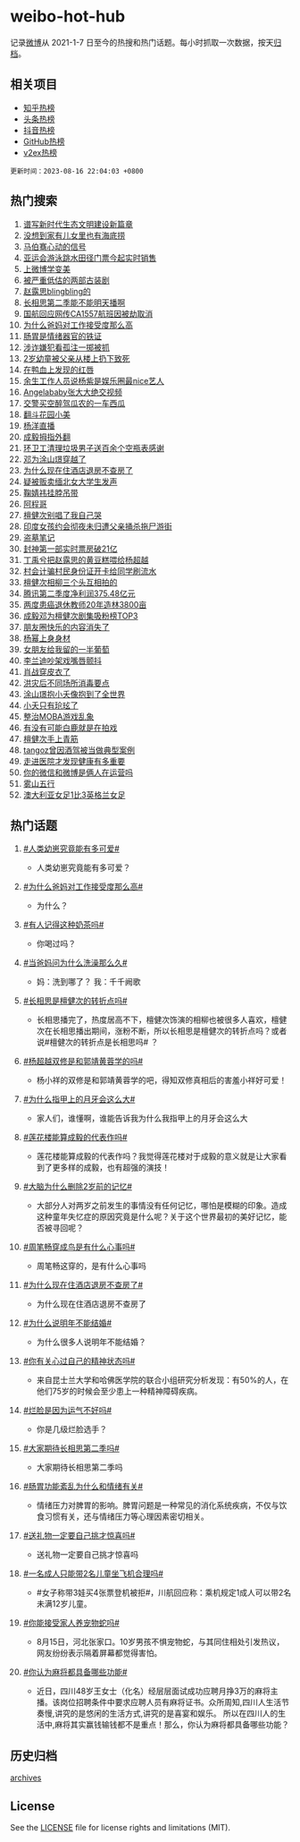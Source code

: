 # weibo-hot-hub

记录[微博](https://www.weibo.com)从 2021-1-7 日至今的热搜和热门话题。每小时抓取一次数据，按天[归档](archives)。

## 相关项目

- [知乎热榜](https://github.com/lonnyzhang423/zhihu-hot-hub)
- [头条热榜](https://github.com/lonnyzhang423/toutiao-hot-hub)
- [抖音热榜](https://github.com/lonnyzhang423/douyin-hot-hub)
- [GitHub热榜](https://github.com/lonnyzhang423/github-hot-hub)
- [v2ex热榜](https://github.com/lonnyzhang423/v2ex-hot-hub)


`更新时间：2023-08-16 22:04:03 +0800`

## 热门搜索

1. [谱写新时代生态文明建设新篇章](https://m.weibo.cn/search?containerid=100103type%3D1%26t%3D10%26q%3D%23%E8%B0%B1%E5%86%99%E6%96%B0%E6%97%B6%E4%BB%A3%E7%94%9F%E6%80%81%E6%96%87%E6%98%8E%E5%BB%BA%E8%AE%BE%E6%96%B0%E7%AF%87%E7%AB%A0%23&stream_entry_id=51&isnewpage=1&extparam=seat%3D1%26cate%3D10103%26dgr%3D0%26filter_type%3Drealtimehot%26pos%3D0%26c_type%3D51%26stream_entry_id%3D51%26display_time%3D1692194641%26pre_seqid%3D169219464161302737688&luicode=10000011&lfid=106003type%253D25%2526t%253D3%2526disable_hot%253D1%2526filter_type%253Drealtimehot)
1. [没想到家有儿女里也有海底捞](https://m.weibo.cn/search?containerid=100103type%3D1%26t%3D10%26q%3D%23%E6%B2%A1%E6%83%B3%E5%88%B0%E5%AE%B6%E6%9C%89%E5%84%BF%E5%A5%B3%E9%87%8C%E4%B9%9F%E6%9C%89%E6%B5%B7%E5%BA%95%E6%8D%9E%23&stream_entry_id=31&isnewpage=1&extparam=seat%3D1%26band_rank%3D1%26flag%3D1%26realpos%3D1%26stream_entry_id%3D31%26filter_type%3Drealtimehot%26lcate%3D5001%26q%3D%2523%25E6%25B2%25A1%25E6%2583%25B3%25E5%2588%25B0%25E5%25AE%25B6%25E6%259C%2589%25E5%2584%25BF%25E5%25A5%25B3%25E9%2587%258C%25E4%25B9%259F%25E6%259C%2589%25E6%25B5%25B7%25E5%25BA%2595%25E6%258D%259E%2523%26dgr%3D0%26pos%3D0%26c_type%3D31%26cate%3D5001%26display_time%3D1692194641%26pre_seqid%3D169219464161302737688&luicode=10000011&lfid=106003type%253D25%2526t%253D3%2526disable_hot%253D1%2526filter_type%253Drealtimehot)
1. [马伯骞心动的信号](https://m.weibo.cn/search?containerid=100103type%3D1%26t%3D10%26q%3D%E9%A9%AC%E4%BC%AF%E9%AA%9E%E5%BF%83%E5%8A%A8%E7%9A%84%E4%BF%A1%E5%8F%B7&stream_entry_id=31&isnewpage=1&extparam=seat%3D1%26band_rank%3D2%26flag%3D1%26realpos%3D2%26stream_entry_id%3D31%26filter_type%3Drealtimehot%26lcate%3D5001%26q%3D%25E9%25A9%25AC%25E4%25BC%25AF%25E9%25AA%259E%25E5%25BF%2583%25E5%258A%25A8%25E7%259A%2584%25E4%25BF%25A1%25E5%258F%25B7%26dgr%3D0%26pos%3D1%26c_type%3D31%26cate%3D5001%26display_time%3D1692194641%26pre_seqid%3D169219464161302737688&luicode=10000011&lfid=106003type%253D25%2526t%253D3%2526disable_hot%253D1%2526filter_type%253Drealtimehot)
1. [亚运会游泳跳水田径门票今起实时销售](https://m.weibo.cn/search?containerid=100103type%3D1%26t%3D10%26q%3D%23%E4%BA%9A%E8%BF%90%E4%BC%9A%E6%B8%B8%E6%B3%B3%E8%B7%B3%E6%B0%B4%E7%94%B0%E5%BE%84%E9%97%A8%E7%A5%A8%E4%BB%8A%E8%B5%B7%E5%AE%9E%E6%97%B6%E9%94%80%E5%94%AE%23&stream_entry_id=31&isnewpage=1&extparam=seat%3D1%26band_rank%3D3%26flag%3D0%26realpos%3D3%26stream_entry_id%3D31%26filter_type%3Drealtimehot%26lcate%3D5001%26q%3D%2523%25E4%25BA%259A%25E8%25BF%2590%25E4%25BC%259A%25E6%25B8%25B8%25E6%25B3%25B3%25E8%25B7%25B3%25E6%25B0%25B4%25E7%2594%25B0%25E5%25BE%2584%25E9%2597%25A8%25E7%25A5%25A8%25E4%25BB%258A%25E8%25B5%25B7%25E5%25AE%259E%25E6%2597%25B6%25E9%2594%2580%25E5%2594%25AE%2523%26dgr%3D0%26pos%3D2%26c_type%3D31%26cate%3D5001%26display_time%3D1692194641%26pre_seqid%3D169219464161302737688&luicode=10000011&lfid=106003type%253D25%2526t%253D3%2526disable_hot%253D1%2526filter_type%253Drealtimehot)
1. [上微博学变美](https://m.weibo.cn/search?containerid=100103type%3D1%26t%3D10%26q%3D%23%E4%B8%8A%E5%BE%AE%E5%8D%9A%E5%AD%A6%E5%8F%98%E7%BE%8E%23&stream_entry_id=31&isnewpage=1&extparam=seat%3D1%26band_rank%3D4%26stream_entry_id%3D31%26is_ad_pos%3D1%26filter_type%3Drealtimehot%26lcate%3D5001%26q%3D%2523%25E4%25B8%258A%25E5%25BE%25AE%25E5%258D%259A%25E5%25AD%25A6%25E5%258F%2598%25E7%25BE%258E%2523%26dgr%3D0%26adid%3D199495%26pos%3D3%26c_type%3D31%26cate%3D5001%26display_time%3D1692194641%26pre_seqid%3D169219464161302737688&luicode=10000011&lfid=106003type%253D25%2526t%253D3%2526disable_hot%253D1%2526filter_type%253Drealtimehot)
1. [被严重低估的两部古装剧](https://m.weibo.cn/search?containerid=100103type%3D1%26t%3D10%26q%3D%23%E8%A2%AB%E4%B8%A5%E9%87%8D%E4%BD%8E%E4%BC%B0%E7%9A%84%E4%B8%A4%E9%83%A8%E5%8F%A4%E8%A3%85%E5%89%A7%23&stream_entry_id=31&isnewpage=1&extparam=seat%3D1%26band_rank%3D4%26flag%3D0%26realpos%3D4%26stream_entry_id%3D31%26filter_type%3Drealtimehot%26lcate%3D5001%26q%3D%2523%25E8%25A2%25AB%25E4%25B8%25A5%25E9%2587%258D%25E4%25BD%258E%25E4%25BC%25B0%25E7%259A%2584%25E4%25B8%25A4%25E9%2583%25A8%25E5%258F%25A4%25E8%25A3%2585%25E5%2589%25A7%2523%26dgr%3D0%26pos%3D4%26c_type%3D31%26cate%3D5001%26display_time%3D1692194641%26pre_seqid%3D169219464161302737688&luicode=10000011&lfid=106003type%253D25%2526t%253D3%2526disable_hot%253D1%2526filter_type%253Drealtimehot)
1. [赵露思blingbling的](https://m.weibo.cn/search?containerid=100103type%3D1%26t%3D10%26q%3D%23%E8%B5%B5%E9%9C%B2%E6%80%9Dblingbling%E7%9A%84%23&stream_entry_id=31&isnewpage=1&extparam=seat%3D1%26band_rank%3D5%26flag%3D1%26realpos%3D5%26stream_entry_id%3D31%26filter_type%3Drealtimehot%26lcate%3D5001%26q%3D%2523%25E8%25B5%25B5%25E9%259C%25B2%25E6%2580%259Dblingbling%25E7%259A%2584%2523%26dgr%3D0%26pos%3D5%26c_type%3D31%26cate%3D5001%26display_time%3D1692194641%26pre_seqid%3D169219464161302737688&luicode=10000011&lfid=106003type%253D25%2526t%253D3%2526disable_hot%253D1%2526filter_type%253Drealtimehot)
1. [长相思第二季能不能明天播啊](https://m.weibo.cn/search?containerid=100103type%3D1%26t%3D10%26q%3D%23%E9%95%BF%E7%9B%B8%E6%80%9D%E7%AC%AC%E4%BA%8C%E5%AD%A3%E8%83%BD%E4%B8%8D%E8%83%BD%E6%98%8E%E5%A4%A9%E6%92%AD%E5%95%8A%23&stream_entry_id=31&isnewpage=1&extparam=seat%3D1%26band_rank%3D6%26flag%3D0%26realpos%3D6%26stream_entry_id%3D31%26filter_type%3Drealtimehot%26lcate%3D5001%26q%3D%2523%25E9%2595%25BF%25E7%259B%25B8%25E6%2580%259D%25E7%25AC%25AC%25E4%25BA%258C%25E5%25AD%25A3%25E8%2583%25BD%25E4%25B8%258D%25E8%2583%25BD%25E6%2598%258E%25E5%25A4%25A9%25E6%2592%25AD%25E5%2595%258A%2523%26dgr%3D0%26pos%3D6%26c_type%3D31%26cate%3D5001%26display_time%3D1692194641%26pre_seqid%3D169219464161302737688&luicode=10000011&lfid=106003type%253D25%2526t%253D3%2526disable_hot%253D1%2526filter_type%253Drealtimehot)
1. [国航回应网传CA1557航班因被劫取消](https://m.weibo.cn/search?containerid=100103type%3D1%26t%3D10%26q%3D%23%E5%9B%BD%E8%88%AA%E5%9B%9E%E5%BA%94%E7%BD%91%E4%BC%A0CA1557%E8%88%AA%E7%8F%AD%E5%9B%A0%E8%A2%AB%E5%8A%AB%E5%8F%96%E6%B6%88%23&stream_entry_id=31&isnewpage=1&extparam=seat%3D1%26band_rank%3D7%26flag%3D1%26realpos%3D7%26stream_entry_id%3D31%26filter_type%3Drealtimehot%26lcate%3D5001%26q%3D%2523%25E5%259B%25BD%25E8%2588%25AA%25E5%259B%259E%25E5%25BA%2594%25E7%25BD%2591%25E4%25BC%25A0CA1557%25E8%2588%25AA%25E7%258F%25AD%25E5%259B%25A0%25E8%25A2%25AB%25E5%258A%25AB%25E5%258F%2596%25E6%25B6%2588%2523%26dgr%3D0%26pos%3D7%26c_type%3D31%26cate%3D5001%26display_time%3D1692194641%26pre_seqid%3D169219464161302737688&luicode=10000011&lfid=106003type%253D25%2526t%253D3%2526disable_hot%253D1%2526filter_type%253Drealtimehot)
1. [为什么爸妈对工作接受度那么高](https://m.weibo.cn/search?containerid=100103type%3D1%26t%3D10%26q%3D%23%E4%B8%BA%E4%BB%80%E4%B9%88%E7%88%B8%E5%A6%88%E5%AF%B9%E5%B7%A5%E4%BD%9C%E6%8E%A5%E5%8F%97%E5%BA%A6%E9%82%A3%E4%B9%88%E9%AB%98%23&stream_entry_id=31&isnewpage=1&extparam=seat%3D1%26band_rank%3D8%26flag%3D0%26realpos%3D8%26stream_entry_id%3D31%26filter_type%3Drealtimehot%26lcate%3D5001%26q%3D%2523%25E4%25B8%25BA%25E4%25BB%2580%25E4%25B9%2588%25E7%2588%25B8%25E5%25A6%2588%25E5%25AF%25B9%25E5%25B7%25A5%25E4%25BD%259C%25E6%258E%25A5%25E5%258F%2597%25E5%25BA%25A6%25E9%2582%25A3%25E4%25B9%2588%25E9%25AB%2598%2523%26dgr%3D0%26pos%3D8%26c_type%3D31%26cate%3D5001%26display_time%3D1692194641%26pre_seqid%3D169219464161302737688&luicode=10000011&lfid=106003type%253D25%2526t%253D3%2526disable_hot%253D1%2526filter_type%253Drealtimehot)
1. [肠胃是情绪器官的铁证](https://m.weibo.cn/search?containerid=100103type%3D1%26t%3D10%26q%3D%23%E8%82%A0%E8%83%83%E6%98%AF%E6%83%85%E7%BB%AA%E5%99%A8%E5%AE%98%E7%9A%84%E9%93%81%E8%AF%81%23&stream_entry_id=31&isnewpage=1&extparam=seat%3D1%26band_rank%3D9%26flag%3D0%26realpos%3D9%26stream_entry_id%3D31%26filter_type%3Drealtimehot%26lcate%3D5001%26q%3D%2523%25E8%2582%25A0%25E8%2583%2583%25E6%2598%25AF%25E6%2583%2585%25E7%25BB%25AA%25E5%2599%25A8%25E5%25AE%2598%25E7%259A%2584%25E9%2593%2581%25E8%25AF%2581%2523%26dgr%3D0%26pos%3D9%26c_type%3D31%26cate%3D5001%26display_time%3D1692194641%26pre_seqid%3D169219464161302737688&luicode=10000011&lfid=106003type%253D25%2526t%253D3%2526disable_hot%253D1%2526filter_type%253Drealtimehot)
1. [涉诈嫌犯看孤注一掷被抓](https://m.weibo.cn/search?containerid=100103type%3D1%26t%3D10%26q%3D%23%E6%B6%89%E8%AF%88%E5%AB%8C%E7%8A%AF%E7%9C%8B%E5%AD%A4%E6%B3%A8%E4%B8%80%E6%8E%B7%E8%A2%AB%E6%8A%93%23&stream_entry_id=31&isnewpage=1&extparam=seat%3D1%26band_rank%3D10%26flag%3D0%26realpos%3D10%26stream_entry_id%3D31%26filter_type%3Drealtimehot%26lcate%3D5001%26q%3D%2523%25E6%25B6%2589%25E8%25AF%2588%25E5%25AB%258C%25E7%258A%25AF%25E7%259C%258B%25E5%25AD%25A4%25E6%25B3%25A8%25E4%25B8%2580%25E6%258E%25B7%25E8%25A2%25AB%25E6%258A%2593%2523%26dgr%3D0%26pos%3D10%26c_type%3D31%26cate%3D5001%26display_time%3D1692194641%26pre_seqid%3D169219464161302737688&luicode=10000011&lfid=106003type%253D25%2526t%253D3%2526disable_hot%253D1%2526filter_type%253Drealtimehot)
1. [2岁幼童被父亲从楼上扔下致死](https://m.weibo.cn/search?containerid=100103type%3D1%26t%3D10%26q%3D%232%E5%B2%81%E5%B9%BC%E7%AB%A5%E8%A2%AB%E7%88%B6%E4%BA%B2%E4%BB%8E%E6%A5%BC%E4%B8%8A%E6%89%94%E4%B8%8B%E8%87%B4%E6%AD%BB%23&stream_entry_id=31&isnewpage=1&extparam=seat%3D1%26band_rank%3D11%26flag%3D1%26realpos%3D11%26stream_entry_id%3D31%26filter_type%3Drealtimehot%26lcate%3D5001%26q%3D%25232%25E5%25B2%2581%25E5%25B9%25BC%25E7%25AB%25A5%25E8%25A2%25AB%25E7%2588%25B6%25E4%25BA%25B2%25E4%25BB%258E%25E6%25A5%25BC%25E4%25B8%258A%25E6%2589%2594%25E4%25B8%258B%25E8%2587%25B4%25E6%25AD%25BB%2523%26dgr%3D0%26pos%3D11%26c_type%3D31%26cate%3D5001%26display_time%3D1692194641%26pre_seqid%3D169219464161302737688&luicode=10000011&lfid=106003type%253D25%2526t%253D3%2526disable_hot%253D1%2526filter_type%253Drealtimehot)
1. [在鸭血上发现的红唇](https://m.weibo.cn/search?containerid=100103type%3D1%26t%3D10%26q%3D%23%E5%9C%A8%E9%B8%AD%E8%A1%80%E4%B8%8A%E5%8F%91%E7%8E%B0%E7%9A%84%E7%BA%A2%E5%94%87%23&stream_entry_id=31&isnewpage=1&extparam=seat%3D1%26band_rank%3D12%26flag%3D1%26realpos%3D12%26stream_entry_id%3D31%26filter_type%3Drealtimehot%26lcate%3D5001%26q%3D%2523%25E5%259C%25A8%25E9%25B8%25AD%25E8%25A1%2580%25E4%25B8%258A%25E5%258F%2591%25E7%258E%25B0%25E7%259A%2584%25E7%25BA%25A2%25E5%2594%2587%2523%26dgr%3D0%26pos%3D12%26c_type%3D31%26cate%3D5001%26display_time%3D1692194641%26pre_seqid%3D169219464161302737688&luicode=10000011&lfid=106003type%253D25%2526t%253D3%2526disable_hot%253D1%2526filter_type%253Drealtimehot)
1. [余生工作人员说杨紫是娱乐圈最nice艺人](https://m.weibo.cn/search?containerid=100103type%3D1%26t%3D10%26q%3D%23%E4%BD%99%E7%94%9F%E5%B7%A5%E4%BD%9C%E4%BA%BA%E5%91%98%E8%AF%B4%E6%9D%A8%E7%B4%AB%E6%98%AF%E5%A8%B1%E4%B9%90%E5%9C%88%E6%9C%80nice%E8%89%BA%E4%BA%BA%23&stream_entry_id=31&isnewpage=1&extparam=seat%3D1%26band_rank%3D13%26flag%3D2%26realpos%3D13%26stream_entry_id%3D31%26filter_type%3Drealtimehot%26lcate%3D5001%26q%3D%2523%25E4%25BD%2599%25E7%2594%259F%25E5%25B7%25A5%25E4%25BD%259C%25E4%25BA%25BA%25E5%2591%2598%25E8%25AF%25B4%25E6%259D%25A8%25E7%25B4%25AB%25E6%2598%25AF%25E5%25A8%25B1%25E4%25B9%2590%25E5%259C%2588%25E6%259C%2580nice%25E8%2589%25BA%25E4%25BA%25BA%2523%26dgr%3D0%26pos%3D13%26c_type%3D31%26cate%3D5001%26display_time%3D1692194641%26pre_seqid%3D169219464161302737688&luicode=10000011&lfid=106003type%253D25%2526t%253D3%2526disable_hot%253D1%2526filter_type%253Drealtimehot)
1. [Angelababy张大大绝交视频](https://m.weibo.cn/search?containerid=100103type%3D1%26t%3D10%26q%3D%23Angelababy%E5%BC%A0%E5%A4%A7%E5%A4%A7%E7%BB%9D%E4%BA%A4%E8%A7%86%E9%A2%91%23&stream_entry_id=31&isnewpage=1&extparam=seat%3D1%26band_rank%3D14%26flag%3D2%26realpos%3D14%26stream_entry_id%3D31%26filter_type%3Drealtimehot%26lcate%3D5001%26q%3D%2523Angelababy%25E5%25BC%25A0%25E5%25A4%25A7%25E5%25A4%25A7%25E7%25BB%259D%25E4%25BA%25A4%25E8%25A7%2586%25E9%25A2%2591%2523%26dgr%3D0%26pos%3D14%26c_type%3D31%26cate%3D5001%26display_time%3D1692194641%26pre_seqid%3D169219464161302737688&luicode=10000011&lfid=106003type%253D25%2526t%253D3%2526disable_hot%253D1%2526filter_type%253Drealtimehot)
1. [交警买空醉驾瓜农的一车西瓜](https://m.weibo.cn/search?containerid=100103type%3D1%26t%3D10%26q%3D%23%E4%BA%A4%E8%AD%A6%E4%B9%B0%E7%A9%BA%E9%86%89%E9%A9%BE%E7%93%9C%E5%86%9C%E7%9A%84%E4%B8%80%E8%BD%A6%E8%A5%BF%E7%93%9C%23&stream_entry_id=31&isnewpage=1&extparam=seat%3D1%26band_rank%3D15%26flag%3D0%26realpos%3D15%26stream_entry_id%3D31%26filter_type%3Drealtimehot%26lcate%3D5001%26q%3D%2523%25E4%25BA%25A4%25E8%25AD%25A6%25E4%25B9%25B0%25E7%25A9%25BA%25E9%2586%2589%25E9%25A9%25BE%25E7%2593%259C%25E5%2586%259C%25E7%259A%2584%25E4%25B8%2580%25E8%25BD%25A6%25E8%25A5%25BF%25E7%2593%259C%2523%26dgr%3D0%26adid%3D199711%26pos%3D15%26c_type%3D31%26cate%3D5001%26display_time%3D1692194641%26pre_seqid%3D169219464161302737688&luicode=10000011&lfid=106003type%253D25%2526t%253D3%2526disable_hot%253D1%2526filter_type%253Drealtimehot)
1. [翻斗花园小美](https://m.weibo.cn/search?containerid=100103type%3D1%26t%3D10%26q%3D%E7%BF%BB%E6%96%97%E8%8A%B1%E5%9B%AD%E5%B0%8F%E7%BE%8E&stream_entry_id=31&isnewpage=1&extparam=seat%3D1%26band_rank%3D16%26flag%3D1%26realpos%3D16%26stream_entry_id%3D31%26filter_type%3Drealtimehot%26lcate%3D5001%26q%3D%25E7%25BF%25BB%25E6%2596%2597%25E8%258A%25B1%25E5%259B%25AD%25E5%25B0%258F%25E7%25BE%258E%26dgr%3D0%26pos%3D16%26c_type%3D31%26cate%3D5001%26display_time%3D1692194641%26pre_seqid%3D169219464161302737688&luicode=10000011&lfid=106003type%253D25%2526t%253D3%2526disable_hot%253D1%2526filter_type%253Drealtimehot)
1. [杨洋直播](https://m.weibo.cn/search?containerid=100103type%3D1%26t%3D10%26q%3D%E6%9D%A8%E6%B4%8B%E7%9B%B4%E6%92%AD&stream_entry_id=31&isnewpage=1&extparam=seat%3D1%26band_rank%3D17%26flag%3D1%26realpos%3D17%26stream_entry_id%3D31%26filter_type%3Drealtimehot%26lcate%3D5001%26q%3D%25E6%259D%25A8%25E6%25B4%258B%25E7%259B%25B4%25E6%2592%25AD%26dgr%3D0%26pos%3D17%26c_type%3D31%26cate%3D5001%26display_time%3D1692194641%26pre_seqid%3D169219464161302737688&luicode=10000011&lfid=106003type%253D25%2526t%253D3%2526disable_hot%253D1%2526filter_type%253Drealtimehot)
1. [成毅拇指外翻](https://m.weibo.cn/search?containerid=100103type%3D1%26t%3D10%26q%3D%23%E6%88%90%E6%AF%85%E6%8B%87%E6%8C%87%E5%A4%96%E7%BF%BB%23&stream_entry_id=31&isnewpage=1&extparam=seat%3D1%26band_rank%3D18%26flag%3D0%26realpos%3D18%26stream_entry_id%3D31%26filter_type%3Drealtimehot%26lcate%3D5001%26q%3D%2523%25E6%2588%2590%25E6%25AF%2585%25E6%258B%2587%25E6%258C%2587%25E5%25A4%2596%25E7%25BF%25BB%2523%26dgr%3D0%26pos%3D18%26c_type%3D31%26cate%3D5001%26display_time%3D1692194641%26pre_seqid%3D169219464161302737688&luicode=10000011&lfid=106003type%253D25%2526t%253D3%2526disable_hot%253D1%2526filter_type%253Drealtimehot)
1. [环卫工清理垃圾男子送百余个空瓶表感谢](https://m.weibo.cn/search?containerid=100103type%3D1%26t%3D10%26q%3D%23%E7%8E%AF%E5%8D%AB%E5%B7%A5%E6%B8%85%E7%90%86%E5%9E%83%E5%9C%BE%E7%94%B7%E5%AD%90%E9%80%81%E7%99%BE%E4%BD%99%E4%B8%AA%E7%A9%BA%E7%93%B6%E8%A1%A8%E6%84%9F%E8%B0%A2%23&stream_entry_id=31&isnewpage=1&extparam=seat%3D1%26band_rank%3D19%26flag%3D32768%26realpos%3D19%26stream_entry_id%3D31%26filter_type%3Drealtimehot%26lcate%3D5001%26q%3D%2523%25E7%258E%25AF%25E5%258D%25AB%25E5%25B7%25A5%25E6%25B8%2585%25E7%2590%2586%25E5%259E%2583%25E5%259C%25BE%25E7%2594%25B7%25E5%25AD%2590%25E9%2580%2581%25E7%2599%25BE%25E4%25BD%2599%25E4%25B8%25AA%25E7%25A9%25BA%25E7%2593%25B6%25E8%25A1%25A8%25E6%2584%259F%25E8%25B0%25A2%2523%26dgr%3D0%26pos%3D19%26c_type%3D31%26cate%3D5001%26display_time%3D1692194641%26pre_seqid%3D169219464161302737688&luicode=10000011&lfid=106003type%253D25%2526t%253D3%2526disable_hot%253D1%2526filter_type%253Drealtimehot)
1. [邓为涂山璟穿越了](https://m.weibo.cn/search?containerid=100103type%3D1%26t%3D10%26q%3D%23%E9%82%93%E4%B8%BA%E6%B6%82%E5%B1%B1%E7%92%9F%E7%A9%BF%E8%B6%8A%E4%BA%86%23&stream_entry_id=31&isnewpage=1&extparam=seat%3D1%26band_rank%3D20%26flag%3D1%26realpos%3D20%26stream_entry_id%3D31%26filter_type%3Drealtimehot%26lcate%3D5001%26q%3D%2523%25E9%2582%2593%25E4%25B8%25BA%25E6%25B6%2582%25E5%25B1%25B1%25E7%2592%259F%25E7%25A9%25BF%25E8%25B6%258A%25E4%25BA%2586%2523%26dgr%3D0%26pos%3D20%26c_type%3D31%26cate%3D5001%26display_time%3D1692194641%26pre_seqid%3D169219464161302737688&luicode=10000011&lfid=106003type%253D25%2526t%253D3%2526disable_hot%253D1%2526filter_type%253Drealtimehot)
1. [为什么现在住酒店退房不查房了](https://m.weibo.cn/search?containerid=100103type%3D1%26t%3D10%26q%3D%23%E4%B8%BA%E4%BB%80%E4%B9%88%E7%8E%B0%E5%9C%A8%E4%BD%8F%E9%85%92%E5%BA%97%E9%80%80%E6%88%BF%E4%B8%8D%E6%9F%A5%E6%88%BF%E4%BA%86%23&stream_entry_id=31&isnewpage=1&extparam=seat%3D1%26band_rank%3D21%26flag%3D1%26realpos%3D21%26stream_entry_id%3D31%26filter_type%3Drealtimehot%26lcate%3D5001%26q%3D%2523%25E4%25B8%25BA%25E4%25BB%2580%25E4%25B9%2588%25E7%258E%25B0%25E5%259C%25A8%25E4%25BD%258F%25E9%2585%2592%25E5%25BA%2597%25E9%2580%2580%25E6%2588%25BF%25E4%25B8%258D%25E6%259F%25A5%25E6%2588%25BF%25E4%25BA%2586%2523%26dgr%3D0%26pos%3D21%26c_type%3D31%26cate%3D5001%26display_time%3D1692194641%26pre_seqid%3D169219464161302737688&luicode=10000011&lfid=106003type%253D25%2526t%253D3%2526disable_hot%253D1%2526filter_type%253Drealtimehot)
1. [疑被贩卖缅北女大学生发声](https://m.weibo.cn/search?containerid=100103type%3D1%26t%3D10%26q%3D%23%E7%96%91%E8%A2%AB%E8%B4%A9%E5%8D%96%E7%BC%85%E5%8C%97%E5%A5%B3%E5%A4%A7%E5%AD%A6%E7%94%9F%E5%8F%91%E5%A3%B0%23&stream_entry_id=31&isnewpage=1&extparam=seat%3D1%26band_rank%3D22%26flag%3D0%26realpos%3D22%26stream_entry_id%3D31%26filter_type%3Drealtimehot%26lcate%3D5001%26q%3D%2523%25E7%2596%2591%25E8%25A2%25AB%25E8%25B4%25A9%25E5%258D%2596%25E7%25BC%2585%25E5%258C%2597%25E5%25A5%25B3%25E5%25A4%25A7%25E5%25AD%25A6%25E7%2594%259F%25E5%258F%2591%25E5%25A3%25B0%2523%26dgr%3D0%26pos%3D22%26c_type%3D31%26cate%3D5001%26display_time%3D1692194641%26pre_seqid%3D169219464161302737688&luicode=10000011&lfid=106003type%253D25%2526t%253D3%2526disable_hot%253D1%2526filter_type%253Drealtimehot)
1. [鞠婧祎挂脖吊带](https://m.weibo.cn/search?containerid=100103type%3D1%26t%3D10%26q%3D%23%E9%9E%A0%E5%A9%A7%E7%A5%8E%E6%8C%82%E8%84%96%E5%90%8A%E5%B8%A6%23&stream_entry_id=31&isnewpage=1&extparam=seat%3D1%26band_rank%3D23%26flag%3D1%26realpos%3D23%26stream_entry_id%3D31%26filter_type%3Drealtimehot%26lcate%3D5001%26q%3D%2523%25E9%259E%25A0%25E5%25A9%25A7%25E7%25A5%258E%25E6%258C%2582%25E8%2584%2596%25E5%2590%258A%25E5%25B8%25A6%2523%26dgr%3D0%26pos%3D23%26c_type%3D31%26cate%3D5001%26display_time%3D1692194641%26pre_seqid%3D169219464161302737688&luicode=10000011&lfid=106003type%253D25%2526t%253D3%2526disable_hot%253D1%2526filter_type%253Drealtimehot)
1. [阿程哥](https://m.weibo.cn/search?containerid=100103type%3D1%26t%3D10%26q%3D%E9%98%BF%E7%A8%8B%E5%93%A5&stream_entry_id=31&isnewpage=1&extparam=seat%3D1%26band_rank%3D24%26flag%3D1%26realpos%3D24%26stream_entry_id%3D31%26filter_type%3Drealtimehot%26lcate%3D5001%26q%3D%25E9%2598%25BF%25E7%25A8%258B%25E5%2593%25A5%26dgr%3D0%26pos%3D24%26c_type%3D31%26cate%3D5001%26display_time%3D1692194641%26pre_seqid%3D169219464161302737688&luicode=10000011&lfid=106003type%253D25%2526t%253D3%2526disable_hot%253D1%2526filter_type%253Drealtimehot)
1. [檀健次别唱了我自己哭](https://m.weibo.cn/search?containerid=100103type%3D1%26t%3D10%26q%3D%23%E6%AA%80%E5%81%A5%E6%AC%A1%E5%88%AB%E5%94%B1%E4%BA%86%E6%88%91%E8%87%AA%E5%B7%B1%E5%93%AD%23&stream_entry_id=31&isnewpage=1&extparam=seat%3D1%26band_rank%3D25%26flag%3D1%26realpos%3D25%26stream_entry_id%3D31%26filter_type%3Drealtimehot%26lcate%3D5001%26q%3D%2523%25E6%25AA%2580%25E5%2581%25A5%25E6%25AC%25A1%25E5%2588%25AB%25E5%2594%25B1%25E4%25BA%2586%25E6%2588%2591%25E8%2587%25AA%25E5%25B7%25B1%25E5%2593%25AD%2523%26dgr%3D0%26pos%3D25%26c_type%3D31%26cate%3D5001%26display_time%3D1692194641%26pre_seqid%3D169219464161302737688&luicode=10000011&lfid=106003type%253D25%2526t%253D3%2526disable_hot%253D1%2526filter_type%253Drealtimehot)
1. [印度女孩约会彻夜未归遭父亲捅杀拖尸游街](https://m.weibo.cn/search?containerid=100103type%3D1%26t%3D10%26q%3D%23%E5%8D%B0%E5%BA%A6%E5%A5%B3%E5%AD%A9%E7%BA%A6%E4%BC%9A%E5%BD%BB%E5%A4%9C%E6%9C%AA%E5%BD%92%E9%81%AD%E7%88%B6%E4%BA%B2%E6%8D%85%E6%9D%80%E6%8B%96%E5%B0%B8%E6%B8%B8%E8%A1%97%23&stream_entry_id=31&isnewpage=1&extparam=seat%3D1%26band_rank%3D26%26flag%3D1%26realpos%3D26%26stream_entry_id%3D31%26filter_type%3Drealtimehot%26lcate%3D5001%26q%3D%2523%25E5%258D%25B0%25E5%25BA%25A6%25E5%25A5%25B3%25E5%25AD%25A9%25E7%25BA%25A6%25E4%25BC%259A%25E5%25BD%25BB%25E5%25A4%259C%25E6%259C%25AA%25E5%25BD%2592%25E9%2581%25AD%25E7%2588%25B6%25E4%25BA%25B2%25E6%258D%2585%25E6%259D%2580%25E6%258B%2596%25E5%25B0%25B8%25E6%25B8%25B8%25E8%25A1%2597%2523%26dgr%3D0%26pos%3D26%26c_type%3D31%26cate%3D5001%26display_time%3D1692194641%26pre_seqid%3D169219464161302737688&luicode=10000011&lfid=106003type%253D25%2526t%253D3%2526disable_hot%253D1%2526filter_type%253Drealtimehot)
1. [盗墓笔记](https://m.weibo.cn/search?containerid=100103type%3D1%26t%3D10%26q%3D%E7%9B%97%E5%A2%93%E7%AC%94%E8%AE%B0&stream_entry_id=31&isnewpage=1&extparam=seat%3D1%26band_rank%3D27%26flag%3D0%26realpos%3D27%26stream_entry_id%3D31%26filter_type%3Drealtimehot%26lcate%3D5001%26q%3D%25E7%259B%2597%25E5%25A2%2593%25E7%25AC%2594%25E8%25AE%25B0%26dgr%3D0%26pos%3D27%26c_type%3D31%26cate%3D5001%26display_time%3D1692194641%26pre_seqid%3D169219464161302737688&luicode=10000011&lfid=106003type%253D25%2526t%253D3%2526disable_hot%253D1%2526filter_type%253Drealtimehot)
1. [封神第一部实时票房破21亿](https://m.weibo.cn/search?containerid=100103type%3D1%26t%3D10%26q%3D%23%E5%B0%81%E7%A5%9E%E7%AC%AC%E4%B8%80%E9%83%A8%E5%AE%9E%E6%97%B6%E7%A5%A8%E6%88%BF%E7%A0%B421%E4%BA%BF%23&stream_entry_id=31&isnewpage=1&extparam=seat%3D1%26band_rank%3D28%26flag%3D1%26realpos%3D28%26stream_entry_id%3D31%26filter_type%3Drealtimehot%26lcate%3D5001%26q%3D%2523%25E5%25B0%2581%25E7%25A5%259E%25E7%25AC%25AC%25E4%25B8%2580%25E9%2583%25A8%25E5%25AE%259E%25E6%2597%25B6%25E7%25A5%25A8%25E6%2588%25BF%25E7%25A0%25B421%25E4%25BA%25BF%2523%26dgr%3D0%26pos%3D28%26c_type%3D31%26cate%3D5001%26display_time%3D1692194641%26pre_seqid%3D169219464161302737688&luicode=10000011&lfid=106003type%253D25%2526t%253D3%2526disable_hot%253D1%2526filter_type%253Drealtimehot)
1. [丁禹兮把赵露思的黄豆糕喂给杨超越](https://m.weibo.cn/search?containerid=100103type%3D1%26t%3D10%26q%3D%23%E4%B8%81%E7%A6%B9%E5%85%AE%E6%8A%8A%E8%B5%B5%E9%9C%B2%E6%80%9D%E7%9A%84%E9%BB%84%E8%B1%86%E7%B3%95%E5%96%82%E7%BB%99%E6%9D%A8%E8%B6%85%E8%B6%8A%23&stream_entry_id=31&isnewpage=1&extparam=seat%3D1%26band_rank%3D29%26flag%3D0%26realpos%3D29%26stream_entry_id%3D31%26filter_type%3Drealtimehot%26lcate%3D5001%26q%3D%2523%25E4%25B8%2581%25E7%25A6%25B9%25E5%2585%25AE%25E6%258A%258A%25E8%25B5%25B5%25E9%259C%25B2%25E6%2580%259D%25E7%259A%2584%25E9%25BB%2584%25E8%25B1%2586%25E7%25B3%2595%25E5%2596%2582%25E7%25BB%2599%25E6%259D%25A8%25E8%25B6%2585%25E8%25B6%258A%2523%26dgr%3D0%26pos%3D29%26c_type%3D31%26cate%3D5001%26display_time%3D1692194641%26pre_seqid%3D169219464161302737688&luicode=10000011&lfid=106003type%253D25%2526t%253D3%2526disable_hot%253D1%2526filter_type%253Drealtimehot)
1. [村会计骗村民身份证开卡给同学刷流水](https://m.weibo.cn/search?containerid=100103type%3D1%26t%3D10%26q%3D%23%E6%9D%91%E4%BC%9A%E8%AE%A1%E9%AA%97%E6%9D%91%E6%B0%91%E8%BA%AB%E4%BB%BD%E8%AF%81%E5%BC%80%E5%8D%A1%E7%BB%99%E5%90%8C%E5%AD%A6%E5%88%B7%E6%B5%81%E6%B0%B4%23&stream_entry_id=31&isnewpage=1&extparam=seat%3D1%26band_rank%3D30%26flag%3D1%26realpos%3D30%26stream_entry_id%3D31%26filter_type%3Drealtimehot%26lcate%3D5001%26q%3D%2523%25E6%259D%2591%25E4%25BC%259A%25E8%25AE%25A1%25E9%25AA%2597%25E6%259D%2591%25E6%25B0%2591%25E8%25BA%25AB%25E4%25BB%25BD%25E8%25AF%2581%25E5%25BC%2580%25E5%258D%25A1%25E7%25BB%2599%25E5%2590%258C%25E5%25AD%25A6%25E5%2588%25B7%25E6%25B5%2581%25E6%25B0%25B4%2523%26dgr%3D0%26pos%3D30%26c_type%3D31%26cate%3D5001%26display_time%3D1692194641%26pre_seqid%3D169219464161302737688&luicode=10000011&lfid=106003type%253D25%2526t%253D3%2526disable_hot%253D1%2526filter_type%253Drealtimehot)
1. [檀健次相柳三个头互相拍的](https://m.weibo.cn/search?containerid=100103type%3D1%26t%3D10%26q%3D%23%E6%AA%80%E5%81%A5%E6%AC%A1%E7%9B%B8%E6%9F%B3%E4%B8%89%E4%B8%AA%E5%A4%B4%E4%BA%92%E7%9B%B8%E6%8B%8D%E7%9A%84%23&stream_entry_id=31&isnewpage=1&extparam=seat%3D1%26band_rank%3D31%26flag%3D1%26realpos%3D31%26stream_entry_id%3D31%26filter_type%3Drealtimehot%26lcate%3D5001%26q%3D%2523%25E6%25AA%2580%25E5%2581%25A5%25E6%25AC%25A1%25E7%259B%25B8%25E6%259F%25B3%25E4%25B8%2589%25E4%25B8%25AA%25E5%25A4%25B4%25E4%25BA%2592%25E7%259B%25B8%25E6%258B%258D%25E7%259A%2584%2523%26dgr%3D0%26pos%3D31%26c_type%3D31%26cate%3D5001%26display_time%3D1692194641%26pre_seqid%3D169219464161302737688&luicode=10000011&lfid=106003type%253D25%2526t%253D3%2526disable_hot%253D1%2526filter_type%253Drealtimehot)
1. [腾讯第二季度净利润375.48亿元](https://m.weibo.cn/search?containerid=100103type%3D1%26t%3D10%26q%3D%23%E8%85%BE%E8%AE%AF%E7%AC%AC%E4%BA%8C%E5%AD%A3%E5%BA%A6%E5%87%80%E5%88%A9%E6%B6%A6375.48%E4%BA%BF%E5%85%83%23&stream_entry_id=31&isnewpage=1&extparam=seat%3D1%26band_rank%3D32%26flag%3D0%26realpos%3D32%26stream_entry_id%3D31%26filter_type%3Drealtimehot%26lcate%3D5001%26q%3D%2523%25E8%2585%25BE%25E8%25AE%25AF%25E7%25AC%25AC%25E4%25BA%258C%25E5%25AD%25A3%25E5%25BA%25A6%25E5%2587%2580%25E5%2588%25A9%25E6%25B6%25A6375.48%25E4%25BA%25BF%25E5%2585%2583%2523%26dgr%3D0%26pos%3D32%26c_type%3D31%26cate%3D5001%26display_time%3D1692194641%26pre_seqid%3D169219464161302737688&luicode=10000011&lfid=106003type%253D25%2526t%253D3%2526disable_hot%253D1%2526filter_type%253Drealtimehot)
1. [两度患癌退休教师20年造林3800亩](https://m.weibo.cn/search?containerid=100103type%3D1%26t%3D10%26q%3D%23%E4%B8%A4%E5%BA%A6%E6%82%A3%E7%99%8C%E9%80%80%E4%BC%91%E6%95%99%E5%B8%8820%E5%B9%B4%E9%80%A0%E6%9E%973800%E4%BA%A9%23&stream_entry_id=31&isnewpage=1&extparam=seat%3D1%26band_rank%3D33%26flag%3D0%26realpos%3D33%26stream_entry_id%3D31%26filter_type%3Drealtimehot%26lcate%3D5001%26q%3D%2523%25E4%25B8%25A4%25E5%25BA%25A6%25E6%2582%25A3%25E7%2599%258C%25E9%2580%2580%25E4%25BC%2591%25E6%2595%2599%25E5%25B8%258820%25E5%25B9%25B4%25E9%2580%25A0%25E6%259E%25973800%25E4%25BA%25A9%2523%26dgr%3D0%26pos%3D33%26c_type%3D31%26cate%3D5001%26display_time%3D1692194641%26pre_seqid%3D169219464161302737688&luicode=10000011&lfid=106003type%253D25%2526t%253D3%2526disable_hot%253D1%2526filter_type%253Drealtimehot)
1. [成毅邓为檀健次剧集吸粉榜TOP3](https://m.weibo.cn/search?containerid=100103type%3D1%26t%3D10%26q%3D%23%E6%88%90%E6%AF%85%E9%82%93%E4%B8%BA%E6%AA%80%E5%81%A5%E6%AC%A1%E5%89%A7%E9%9B%86%E5%90%B8%E7%B2%89%E6%A6%9CTOP3%23&stream_entry_id=31&isnewpage=1&extparam=seat%3D1%26band_rank%3D34%26flag%3D1%26realpos%3D34%26stream_entry_id%3D31%26filter_type%3Drealtimehot%26lcate%3D5001%26q%3D%2523%25E6%2588%2590%25E6%25AF%2585%25E9%2582%2593%25E4%25B8%25BA%25E6%25AA%2580%25E5%2581%25A5%25E6%25AC%25A1%25E5%2589%25A7%25E9%259B%2586%25E5%2590%25B8%25E7%25B2%2589%25E6%25A6%259CTOP3%2523%26dgr%3D0%26pos%3D34%26c_type%3D31%26cate%3D5001%26display_time%3D1692194641%26pre_seqid%3D169219464161302737688&luicode=10000011&lfid=106003type%253D25%2526t%253D3%2526disable_hot%253D1%2526filter_type%253Drealtimehot)
1. [朋友圈快乐的内容消失了](https://m.weibo.cn/search?containerid=100103type%3D1%26t%3D10%26q%3D%E6%9C%8B%E5%8F%8B%E5%9C%88%E5%BF%AB%E4%B9%90%E7%9A%84%E5%86%85%E5%AE%B9%E6%B6%88%E5%A4%B1%E4%BA%86&stream_entry_id=31&isnewpage=1&extparam=seat%3D1%26band_rank%3D35%26flag%3D1%26realpos%3D35%26stream_entry_id%3D31%26filter_type%3Drealtimehot%26lcate%3D5001%26q%3D%25E6%259C%258B%25E5%258F%258B%25E5%259C%2588%25E5%25BF%25AB%25E4%25B9%2590%25E7%259A%2584%25E5%2586%2585%25E5%25AE%25B9%25E6%25B6%2588%25E5%25A4%25B1%25E4%25BA%2586%26dgr%3D0%26pos%3D35%26c_type%3D31%26cate%3D5001%26display_time%3D1692194641%26pre_seqid%3D169219464161302737688&luicode=10000011&lfid=106003type%253D25%2526t%253D3%2526disable_hot%253D1%2526filter_type%253Drealtimehot)
1. [杨幂上身身材](https://m.weibo.cn/search?containerid=100103type%3D1%26t%3D10%26q%3D%23%E6%9D%A8%E5%B9%82%E4%B8%8A%E8%BA%AB%E8%BA%AB%E6%9D%90%23&stream_entry_id=31&isnewpage=1&extparam=seat%3D1%26band_rank%3D36%26flag%3D0%26realpos%3D36%26stream_entry_id%3D31%26filter_type%3Drealtimehot%26lcate%3D5001%26q%3D%2523%25E6%259D%25A8%25E5%25B9%2582%25E4%25B8%258A%25E8%25BA%25AB%25E8%25BA%25AB%25E6%259D%2590%2523%26dgr%3D0%26pos%3D36%26c_type%3D31%26cate%3D5001%26display_time%3D1692194641%26pre_seqid%3D169219464161302737688&luicode=10000011&lfid=106003type%253D25%2526t%253D3%2526disable_hot%253D1%2526filter_type%253Drealtimehot)
1. [女朋友给我留的一半葡萄](https://m.weibo.cn/search?containerid=100103type%3D1%26t%3D10%26q%3D%23%E5%A5%B3%E6%9C%8B%E5%8F%8B%E7%BB%99%E6%88%91%E7%95%99%E7%9A%84%E4%B8%80%E5%8D%8A%E8%91%A1%E8%90%84%23&stream_entry_id=31&isnewpage=1&extparam=seat%3D1%26band_rank%3D37%26flag%3D0%26realpos%3D37%26stream_entry_id%3D31%26filter_type%3Drealtimehot%26lcate%3D5001%26q%3D%2523%25E5%25A5%25B3%25E6%259C%258B%25E5%258F%258B%25E7%25BB%2599%25E6%2588%2591%25E7%2595%2599%25E7%259A%2584%25E4%25B8%2580%25E5%258D%258A%25E8%2591%25A1%25E8%2590%2584%2523%26dgr%3D0%26pos%3D37%26c_type%3D31%26cate%3D5001%26display_time%3D1692194641%26pre_seqid%3D169219464161302737688&luicode=10000011&lfid=106003type%253D25%2526t%253D3%2526disable_hot%253D1%2526filter_type%253Drealtimehot)
1. [李兰迪吵架戏嘴唇颤抖](https://m.weibo.cn/search?containerid=100103type%3D1%26t%3D10%26q%3D%23%E6%9D%8E%E5%85%B0%E8%BF%AA%E5%90%B5%E6%9E%B6%E6%88%8F%E5%98%B4%E5%94%87%E9%A2%A4%E6%8A%96%23&stream_entry_id=31&isnewpage=1&extparam=seat%3D1%26band_rank%3D38%26flag%3D0%26realpos%3D38%26stream_entry_id%3D31%26filter_type%3Drealtimehot%26lcate%3D5001%26q%3D%2523%25E6%259D%258E%25E5%2585%25B0%25E8%25BF%25AA%25E5%2590%25B5%25E6%259E%25B6%25E6%2588%258F%25E5%2598%25B4%25E5%2594%2587%25E9%25A2%25A4%25E6%258A%2596%2523%26dgr%3D0%26pos%3D38%26c_type%3D31%26cate%3D5001%26display_time%3D1692194641%26pre_seqid%3D169219464161302737688&luicode=10000011&lfid=106003type%253D25%2526t%253D3%2526disable_hot%253D1%2526filter_type%253Drealtimehot)
1. [肖战穿皮衣了](https://m.weibo.cn/search?containerid=100103type%3D1%26t%3D10%26q%3D%23%E8%82%96%E6%88%98%E7%A9%BF%E7%9A%AE%E8%A1%A3%E4%BA%86%23&stream_entry_id=31&isnewpage=1&extparam=seat%3D1%26band_rank%3D39%26flag%3D0%26realpos%3D39%26stream_entry_id%3D31%26filter_type%3Drealtimehot%26lcate%3D5001%26q%3D%2523%25E8%2582%2596%25E6%2588%2598%25E7%25A9%25BF%25E7%259A%25AE%25E8%25A1%25A3%25E4%25BA%2586%2523%26dgr%3D0%26pos%3D39%26c_type%3D31%26cate%3D5001%26display_time%3D1692194641%26pre_seqid%3D169219464161302737688&luicode=10000011&lfid=106003type%253D25%2526t%253D3%2526disable_hot%253D1%2526filter_type%253Drealtimehot)
1. [洪灾后不同场所消毒要点](https://m.weibo.cn/search?containerid=100103type%3D1%26t%3D10%26q%3D%23%E6%B4%AA%E7%81%BE%E5%90%8E%E4%B8%8D%E5%90%8C%E5%9C%BA%E6%89%80%E6%B6%88%E6%AF%92%E8%A6%81%E7%82%B9%23&stream_entry_id=31&isnewpage=1&extparam=seat%3D1%26band_rank%3D40%26flag%3D0%26realpos%3D40%26stream_entry_id%3D31%26filter_type%3Drealtimehot%26lcate%3D5001%26q%3D%2523%25E6%25B4%25AA%25E7%2581%25BE%25E5%2590%258E%25E4%25B8%258D%25E5%2590%258C%25E5%259C%25BA%25E6%2589%2580%25E6%25B6%2588%25E6%25AF%2592%25E8%25A6%2581%25E7%2582%25B9%2523%26dgr%3D0%26pos%3D40%26c_type%3D31%26cate%3D5001%26display_time%3D1692194641%26pre_seqid%3D169219464161302737688&luicode=10000011&lfid=106003type%253D25%2526t%253D3%2526disable_hot%253D1%2526filter_type%253Drealtimehot)
1. [涂山璟抱小夭像抱到了全世界](https://m.weibo.cn/search?containerid=100103type%3D1%26t%3D10%26q%3D%23%E6%B6%82%E5%B1%B1%E7%92%9F%E6%8A%B1%E5%B0%8F%E5%A4%AD%E5%83%8F%E6%8A%B1%E5%88%B0%E4%BA%86%E5%85%A8%E4%B8%96%E7%95%8C%23&stream_entry_id=31&isnewpage=1&extparam=seat%3D1%26band_rank%3D41%26flag%3D1%26realpos%3D41%26stream_entry_id%3D31%26filter_type%3Drealtimehot%26lcate%3D5001%26q%3D%2523%25E6%25B6%2582%25E5%25B1%25B1%25E7%2592%259F%25E6%258A%25B1%25E5%25B0%258F%25E5%25A4%25AD%25E5%2583%258F%25E6%258A%25B1%25E5%2588%25B0%25E4%25BA%2586%25E5%2585%25A8%25E4%25B8%2596%25E7%2595%258C%2523%26dgr%3D0%26pos%3D41%26c_type%3D31%26cate%3D5001%26display_time%3D1692194641%26pre_seqid%3D169219464161302737688&luicode=10000011&lfid=106003type%253D25%2526t%253D3%2526disable_hot%253D1%2526filter_type%253Drealtimehot)
1. [小夭只有玱玹了](https://m.weibo.cn/search?containerid=100103type%3D1%26t%3D10%26q%3D%23%E5%B0%8F%E5%A4%AD%E5%8F%AA%E6%9C%89%E7%8E%B1%E7%8E%B9%E4%BA%86%23&stream_entry_id=31&isnewpage=1&extparam=seat%3D1%26band_rank%3D42%26flag%3D0%26realpos%3D42%26stream_entry_id%3D31%26filter_type%3Drealtimehot%26lcate%3D5001%26q%3D%2523%25E5%25B0%258F%25E5%25A4%25AD%25E5%258F%25AA%25E6%259C%2589%25E7%258E%25B1%25E7%258E%25B9%25E4%25BA%2586%2523%26dgr%3D0%26pos%3D42%26c_type%3D31%26cate%3D5001%26display_time%3D1692194641%26pre_seqid%3D169219464161302737688&luicode=10000011&lfid=106003type%253D25%2526t%253D3%2526disable_hot%253D1%2526filter_type%253Drealtimehot)
1. [整治MOBA游戏乱象](https://m.weibo.cn/search?containerid=100103type%3D1%26t%3D10%26q%3D%23%E6%95%B4%E6%B2%BBMOBA%E6%B8%B8%E6%88%8F%E4%B9%B1%E8%B1%A1%23&stream_entry_id=31&isnewpage=1&extparam=seat%3D1%26band_rank%3D43%26flag%3D1%26realpos%3D43%26stream_entry_id%3D31%26filter_type%3Drealtimehot%26lcate%3D5001%26q%3D%2523%25E6%2595%25B4%25E6%25B2%25BBMOBA%25E6%25B8%25B8%25E6%2588%258F%25E4%25B9%25B1%25E8%25B1%25A1%2523%26dgr%3D0%26pos%3D43%26c_type%3D31%26cate%3D5001%26display_time%3D1692194641%26pre_seqid%3D169219464161302737688&luicode=10000011&lfid=106003type%253D25%2526t%253D3%2526disable_hot%253D1%2526filter_type%253Drealtimehot)
1. [有没有可能白鹿就是在拍戏](https://m.weibo.cn/search?containerid=100103type%3D1%26t%3D10%26q%3D%23%E6%9C%89%E6%B2%A1%E6%9C%89%E5%8F%AF%E8%83%BD%E7%99%BD%E9%B9%BF%E5%B0%B1%E6%98%AF%E5%9C%A8%E6%8B%8D%E6%88%8F%23&stream_entry_id=31&isnewpage=1&extparam=seat%3D1%26band_rank%3D44%26flag%3D1%26realpos%3D44%26stream_entry_id%3D31%26filter_type%3Drealtimehot%26lcate%3D5001%26q%3D%2523%25E6%259C%2589%25E6%25B2%25A1%25E6%259C%2589%25E5%258F%25AF%25E8%2583%25BD%25E7%2599%25BD%25E9%25B9%25BF%25E5%25B0%25B1%25E6%2598%25AF%25E5%259C%25A8%25E6%258B%258D%25E6%2588%258F%2523%26dgr%3D0%26pos%3D44%26c_type%3D31%26cate%3D5001%26display_time%3D1692194641%26pre_seqid%3D169219464161302737688&luicode=10000011&lfid=106003type%253D25%2526t%253D3%2526disable_hot%253D1%2526filter_type%253Drealtimehot)
1. [檀健次手上青筋](https://m.weibo.cn/search?containerid=100103type%3D1%26t%3D10%26q%3D%23%E6%AA%80%E5%81%A5%E6%AC%A1%E6%89%8B%E4%B8%8A%E9%9D%92%E7%AD%8B%23&stream_entry_id=31&isnewpage=1&extparam=seat%3D1%26band_rank%3D45%26flag%3D1%26realpos%3D45%26stream_entry_id%3D31%26filter_type%3Drealtimehot%26lcate%3D5001%26q%3D%2523%25E6%25AA%2580%25E5%2581%25A5%25E6%25AC%25A1%25E6%2589%258B%25E4%25B8%258A%25E9%259D%2592%25E7%25AD%258B%2523%26dgr%3D0%26pos%3D45%26c_type%3D31%26cate%3D5001%26display_time%3D1692194641%26pre_seqid%3D169219464161302737688&luicode=10000011&lfid=106003type%253D25%2526t%253D3%2526disable_hot%253D1%2526filter_type%253Drealtimehot)
1. [tangoz曾因酒驾被当做典型案例](https://m.weibo.cn/search?containerid=100103type%3D1%26t%3D10%26q%3D%23tangoz%E6%9B%BE%E5%9B%A0%E9%85%92%E9%A9%BE%E8%A2%AB%E5%BD%93%E5%81%9A%E5%85%B8%E5%9E%8B%E6%A1%88%E4%BE%8B%23&stream_entry_id=31&isnewpage=1&extparam=seat%3D1%26band_rank%3D46%26flag%3D0%26realpos%3D46%26stream_entry_id%3D31%26filter_type%3Drealtimehot%26lcate%3D5001%26q%3D%2523tangoz%25E6%259B%25BE%25E5%259B%25A0%25E9%2585%2592%25E9%25A9%25BE%25E8%25A2%25AB%25E5%25BD%2593%25E5%2581%259A%25E5%2585%25B8%25E5%259E%258B%25E6%25A1%2588%25E4%25BE%258B%2523%26dgr%3D0%26pos%3D46%26c_type%3D31%26cate%3D5001%26display_time%3D1692194641%26pre_seqid%3D169219464161302737688&luicode=10000011&lfid=106003type%253D25%2526t%253D3%2526disable_hot%253D1%2526filter_type%253Drealtimehot)
1. [走进医院才发现健康有多重要](https://m.weibo.cn/search?containerid=100103type%3D1%26t%3D10%26q%3D%23%E8%B5%B0%E8%BF%9B%E5%8C%BB%E9%99%A2%E6%89%8D%E5%8F%91%E7%8E%B0%E5%81%A5%E5%BA%B7%E6%9C%89%E5%A4%9A%E9%87%8D%E8%A6%81%23&stream_entry_id=31&isnewpage=1&extparam=seat%3D1%26band_rank%3D47%26flag%3D1%26realpos%3D47%26stream_entry_id%3D31%26filter_type%3Drealtimehot%26lcate%3D5001%26q%3D%2523%25E8%25B5%25B0%25E8%25BF%259B%25E5%258C%25BB%25E9%2599%25A2%25E6%2589%258D%25E5%258F%2591%25E7%258E%25B0%25E5%2581%25A5%25E5%25BA%25B7%25E6%259C%2589%25E5%25A4%259A%25E9%2587%258D%25E8%25A6%2581%2523%26dgr%3D0%26pos%3D47%26c_type%3D31%26cate%3D5001%26display_time%3D1692194641%26pre_seqid%3D169219464161302737688&luicode=10000011&lfid=106003type%253D25%2526t%253D3%2526disable_hot%253D1%2526filter_type%253Drealtimehot)
1. [你的微信和微博是俩人在运营吗](https://m.weibo.cn/search?containerid=100103type%3D1%26t%3D10%26q%3D%E4%BD%A0%E7%9A%84%E5%BE%AE%E4%BF%A1%E5%92%8C%E5%BE%AE%E5%8D%9A%E6%98%AF%E4%BF%A9%E4%BA%BA%E5%9C%A8%E8%BF%90%E8%90%A5%E5%90%97&stream_entry_id=31&isnewpage=1&extparam=seat%3D1%26band_rank%3D48%26flag%3D1%26realpos%3D48%26stream_entry_id%3D31%26filter_type%3Drealtimehot%26lcate%3D5001%26q%3D%25E4%25BD%25A0%25E7%259A%2584%25E5%25BE%25AE%25E4%25BF%25A1%25E5%2592%258C%25E5%25BE%25AE%25E5%258D%259A%25E6%2598%25AF%25E4%25BF%25A9%25E4%25BA%25BA%25E5%259C%25A8%25E8%25BF%2590%25E8%2590%25A5%25E5%2590%2597%26dgr%3D0%26pos%3D48%26c_type%3D31%26cate%3D5001%26display_time%3D1692194641%26pre_seqid%3D169219464161302737688&luicode=10000011&lfid=106003type%253D25%2526t%253D3%2526disable_hot%253D1%2526filter_type%253Drealtimehot)
1. [雾山五行](https://m.weibo.cn/search?containerid=100103type%3D1%26t%3D10%26q%3D%E9%9B%BE%E5%B1%B1%E4%BA%94%E8%A1%8C&stream_entry_id=31&isnewpage=1&extparam=seat%3D1%26band_rank%3D49%26flag%3D1%26realpos%3D49%26stream_entry_id%3D31%26filter_type%3Drealtimehot%26lcate%3D5001%26q%3D%25E9%259B%25BE%25E5%25B1%25B1%25E4%25BA%2594%25E8%25A1%258C%26dgr%3D0%26pos%3D49%26c_type%3D31%26cate%3D5001%26display_time%3D1692194641%26pre_seqid%3D169219464161302737688&luicode=10000011&lfid=106003type%253D25%2526t%253D3%2526disable_hot%253D1%2526filter_type%253Drealtimehot)
1. [澳大利亚女足1比3英格兰女足](https://m.weibo.cn/search?containerid=100103type%3D1%26t%3D10%26q%3D%23%E6%BE%B3%E5%A4%A7%E5%88%A9%E4%BA%9A%E5%A5%B3%E8%B6%B31%E6%AF%943%E8%8B%B1%E6%A0%BC%E5%85%B0%E5%A5%B3%E8%B6%B3%23&stream_entry_id=31&isnewpage=1&extparam=seat%3D1%26band_rank%3D50%26flag%3D0%26realpos%3D50%26stream_entry_id%3D31%26filter_type%3Drealtimehot%26lcate%3D5001%26q%3D%2523%25E6%25BE%25B3%25E5%25A4%25A7%25E5%2588%25A9%25E4%25BA%259A%25E5%25A5%25B3%25E8%25B6%25B31%25E6%25AF%25943%25E8%258B%25B1%25E6%25A0%25BC%25E5%2585%25B0%25E5%25A5%25B3%25E8%25B6%25B3%2523%26dgr%3D0%26pos%3D50%26c_type%3D31%26cate%3D5001%26display_time%3D1692194641%26pre_seqid%3D169219464161302737688&luicode=10000011&lfid=106003type%253D25%2526t%253D3%2526disable_hot%253D1%2526filter_type%253Drealtimehot)

## 热门话题

1. [#人类幼崽究竟能有多可爱#](https://m.weibo.cn/search?containerid=231522type%3D1%26t%3D10%26q%3D%23%E4%BA%BA%E7%B1%BB%E5%B9%BC%E5%B4%BD%E7%A9%B6%E7%AB%9F%E8%83%BD%E6%9C%89%E5%A4%9A%E5%8F%AF%E7%88%B1%23&stream_entry_id=128&isnewpage=1&extparam=seat%3D1%26cate%3D5004%26dgr%3D0%26pos%3D1-0-0%26c_type%3D128%26lcate%3D5004%26unitid%3D1692194328738%26display_time%3D1692194643%26pre_seqid%3D1692194643000013086238&luicode=10000011&lfid=231648_-_4)
    - 人类幼崽究竟能有多可爱？

1. [#为什么爸妈对工作接受度那么高#](https://m.weibo.cn/search?containerid=231522type%3D1%26t%3D10%26q%3D%23%E4%B8%BA%E4%BB%80%E4%B9%88%E7%88%B8%E5%A6%88%E5%AF%B9%E5%B7%A5%E4%BD%9C%E6%8E%A5%E5%8F%97%E5%BA%A6%E9%82%A3%E4%B9%88%E9%AB%98%23&stream_entry_id=128&isnewpage=1&extparam=seat%3D1%26cate%3D5004%26dgr%3D0%26pos%3D1-0-1%26c_type%3D128%26lcate%3D5004%26unitid%3D1692185280030%26display_time%3D1692194643%26pre_seqid%3D1692194643000013086238&luicode=10000011&lfid=231648_-_4)
    - 为什么？

1. [#有人记得这种奶茶吗#](https://m.weibo.cn/search?containerid=231522type%3D1%26t%3D10%26q%3D%23%E6%9C%89%E4%BA%BA%E8%AE%B0%E5%BE%97%E8%BF%99%E7%A7%8D%E5%A5%B6%E8%8C%B6%E5%90%97%23&stream_entry_id=128&isnewpage=1&extparam=seat%3D1%26cate%3D5004%26dgr%3D0%26pos%3D1-0-2%26c_type%3D128%26lcate%3D5004%26unitid%3D1692172123307%26display_time%3D1692194643%26pre_seqid%3D1692194643000013086238&luicode=10000011&lfid=231648_-_4)
    - 你喝过吗？

1. [#当爸妈问为什么洗澡那么久#](https://m.weibo.cn/search?containerid=231522type%3D1%26t%3D10%26q%3D%23%E5%BD%93%E7%88%B8%E5%A6%88%E9%97%AE%E4%B8%BA%E4%BB%80%E4%B9%88%E6%B4%97%E6%BE%A1%E9%82%A3%E4%B9%88%E4%B9%85%23&stream_entry_id=128&isnewpage=1&extparam=seat%3D1%26cate%3D5004%26dgr%3D0%26pos%3D1-0-3%26c_type%3D128%26lcate%3D5004%26unitid%3D1692176878846%26display_time%3D1692194643%26pre_seqid%3D1692194643000013086238&luicode=10000011&lfid=231648_-_4)
    - 妈：洗到哪了？
我：千千阙歌

1. [#长相思是檀健次的转折点吗#](https://m.weibo.cn/search?containerid=231522type%3D1%26t%3D10%26q%3D%23%E9%95%BF%E7%9B%B8%E6%80%9D%E6%98%AF%E6%AA%80%E5%81%A5%E6%AC%A1%E7%9A%84%E8%BD%AC%E6%8A%98%E7%82%B9%E5%90%97%23&stream_entry_id=128&isnewpage=1&extparam=seat%3D1%26cate%3D5004%26dgr%3D0%26pos%3D1-0-4%26c_type%3D128%26lcate%3D5004%26unitid%3D1692174530559%26display_time%3D1692194643%26pre_seqid%3D1692194643000013086238&luicode=10000011&lfid=231648_-_4)
    - 长相思播完了，热度居高不下，檀健次饰演的相柳也被很多人喜欢，檀健次在长相思播出期间，涨粉不断，所以长相思是檀健次的转折点吗？或者说#檀健次的转折点是长相思吗# ？

1. [#杨超越双修是和郭靖黄蓉学的吗#](https://m.weibo.cn/search?containerid=231522type%3D1%26t%3D10%26q%3D%23%E6%9D%A8%E8%B6%85%E8%B6%8A%E5%8F%8C%E4%BF%AE%E6%98%AF%E5%92%8C%E9%83%AD%E9%9D%96%E9%BB%84%E8%93%89%E5%AD%A6%E7%9A%84%E5%90%97%23&stream_entry_id=128&isnewpage=1&extparam=seat%3D1%26cate%3D5004%26dgr%3D0%26pos%3D1-0-5%26c_type%3D128%26lcate%3D5004%26unitid%3D1692183798083%26display_time%3D1692194643%26pre_seqid%3D1692194643000013086238&luicode=10000011&lfid=231648_-_4)
    - 杨小祥的双修是和郭靖黄蓉学的吧，得知双修真相后的害羞小祥好可爱！

1. [#为什么指甲上的月牙会这么大#](https://m.weibo.cn/search?containerid=231522type%3D1%26t%3D10%26q%3D%23%E4%B8%BA%E4%BB%80%E4%B9%88%E6%8C%87%E7%94%B2%E4%B8%8A%E7%9A%84%E6%9C%88%E7%89%99%E4%BC%9A%E8%BF%99%E4%B9%88%E5%A4%A7%23&stream_entry_id=128&isnewpage=1&extparam=seat%3D1%26cate%3D5004%26dgr%3D0%26pos%3D1-0-6%26c_type%3D128%26lcate%3D5004%26unitid%3D1692142377888%26display_time%3D1692194643%26pre_seqid%3D1692194643000013086238&luicode=10000011&lfid=231648_-_4)
    - 家人们，谁懂啊，谁能告诉我为什么我指甲上的月牙会这么大

1. [#莲花楼能算成毅的代表作吗#](https://m.weibo.cn/search?containerid=231522type%3D1%26t%3D10%26q%3D%23%E8%8E%B2%E8%8A%B1%E6%A5%BC%E8%83%BD%E7%AE%97%E6%88%90%E6%AF%85%E7%9A%84%E4%BB%A3%E8%A1%A8%E4%BD%9C%E5%90%97%23&stream_entry_id=128&isnewpage=1&extparam=seat%3D1%26cate%3D5004%26dgr%3D0%26pos%3D1-0-7%26c_type%3D128%26lcate%3D5004%26unitid%3D1692187432244%26display_time%3D1692194643%26pre_seqid%3D1692194643000013086238&luicode=10000011&lfid=231648_-_4)
    - 莲花楼能算成毅的代表作吗？我觉得莲花楼对于成毅的意义就是让大家看到了更多样的成毅，也有超强的演技！

1. [#大脑为什么删除2岁前的记忆#](https://m.weibo.cn/search?containerid=231522type%3D1%26t%3D10%26q%3D%23%E5%A4%A7%E8%84%91%E4%B8%BA%E4%BB%80%E4%B9%88%E5%88%A0%E9%99%A42%E5%B2%81%E5%89%8D%E7%9A%84%E8%AE%B0%E5%BF%86%23&stream_entry_id=128&isnewpage=1&extparam=seat%3D1%26cate%3D5004%26dgr%3D0%26pos%3D1-0-8%26c_type%3D128%26lcate%3D5004%26unitid%3D1692066146446%26display_time%3D1692194643%26pre_seqid%3D1692194643000013086238&luicode=10000011&lfid=231648_-_4)
    - 大部分人对两岁之前发生的事情没有任何记忆，哪怕是模糊的印象。造成这种童年失忆症的原因究竟是什么呢？关于这个世界最初的美好记忆，能否被寻回呢？

1. [#周笔畅穿成鸟是有什么心事吗#](https://m.weibo.cn/search?containerid=231522type%3D1%26t%3D10%26q%3D%23%E5%91%A8%E7%AC%94%E7%95%85%E7%A9%BF%E6%88%90%E9%B8%9F%E6%98%AF%E6%9C%89%E4%BB%80%E4%B9%88%E5%BF%83%E4%BA%8B%E5%90%97%23&stream_entry_id=128&isnewpage=1&extparam=seat%3D1%26cate%3D5004%26dgr%3D0%26pos%3D1-0-9%26c_type%3D128%26lcate%3D5004%26unitid%3D1692190409073%26display_time%3D1692194643%26pre_seqid%3D1692194643000013086238&luicode=10000011&lfid=231648_-_4)
    - 周笔畅这穿的，是有什么心事吗

1. [#为什么现在住酒店退房不查房了#](https://m.weibo.cn/search?containerid=231522type%3D1%26t%3D10%26q%3D%23%E4%B8%BA%E4%BB%80%E4%B9%88%E7%8E%B0%E5%9C%A8%E4%BD%8F%E9%85%92%E5%BA%97%E9%80%80%E6%88%BF%E4%B8%8D%E6%9F%A5%E6%88%BF%E4%BA%86%23&stream_entry_id=128&isnewpage=1&extparam=seat%3D1%26cate%3D5004%26dgr%3D0%26pos%3D1-0-10%26c_type%3D128%26lcate%3D5004%26unitid%3D1692188040698%26display_time%3D1692194643%26pre_seqid%3D1692194643000013086238&luicode=10000011&lfid=231648_-_4)
    - 为什么现在住酒店退房不查房了

1. [#为什么说明年不能结婚#](https://m.weibo.cn/search?containerid=231522type%3D1%26t%3D10%26q%3D%23%E4%B8%BA%E4%BB%80%E4%B9%88%E8%AF%B4%E6%98%8E%E5%B9%B4%E4%B8%8D%E8%83%BD%E7%BB%93%E5%A9%9A%23&stream_entry_id=128&isnewpage=1&extparam=seat%3D1%26cate%3D5004%26dgr%3D0%26pos%3D1-0-11%26c_type%3D128%26lcate%3D5004%26unitid%3D1692184420492%26display_time%3D1692194643%26pre_seqid%3D1692194643000013086238&luicode=10000011&lfid=231648_-_4)
    - 为什么很多人说明年不能结婚？

1. [#你有关心过自己的精神状态吗#](https://m.weibo.cn/search?containerid=231522type%3D1%26t%3D10%26q%3D%23%E4%BD%A0%E6%9C%89%E5%85%B3%E5%BF%83%E8%BF%87%E8%87%AA%E5%B7%B1%E7%9A%84%E7%B2%BE%E7%A5%9E%E7%8A%B6%E6%80%81%E5%90%97%23&stream_entry_id=128&isnewpage=1&extparam=seat%3D1%26cate%3D5004%26dgr%3D0%26pos%3D1-0-12%26c_type%3D128%26lcate%3D5004%26unitid%3D1692172383270%26display_time%3D1692194643%26pre_seqid%3D1692194643000013086238&luicode=10000011&lfid=231648_-_4)
    - 来自昆士兰大学和哈佛医学院的联合小组研究分析发现：有50%的人，在他们75岁的时候会至少患上一种精神障碍疾病。

1. [#烂脸是因为运气不好吗#](https://m.weibo.cn/search?containerid=231522type%3D1%26t%3D10%26q%3D%23%E7%83%82%E8%84%B8%E6%98%AF%E5%9B%A0%E4%B8%BA%E8%BF%90%E6%B0%94%E4%B8%8D%E5%A5%BD%E5%90%97%23&stream_entry_id=128&isnewpage=1&extparam=seat%3D1%26cate%3D5004%26dgr%3D0%26pos%3D1-0-13%26c_type%3D128%26lcate%3D5004%26unitid%3D1692067050386%26display_time%3D1692194643%26pre_seqid%3D1692194643000013086238&luicode=10000011&lfid=231648_-_4)
    - 你是几级烂脸选手？

1. [#大家期待长相思第二季吗#](https://m.weibo.cn/search?containerid=231522type%3D1%26t%3D10%26q%3D%23%E5%A4%A7%E5%AE%B6%E6%9C%9F%E5%BE%85%E9%95%BF%E7%9B%B8%E6%80%9D%E7%AC%AC%E4%BA%8C%E5%AD%A3%E5%90%97%23&stream_entry_id=128&isnewpage=1&extparam=seat%3D1%26cate%3D5004%26dgr%3D0%26pos%3D1-0-14%26c_type%3D128%26lcate%3D5004%26unitid%3D1692097045346%26display_time%3D1692194643%26pre_seqid%3D1692194643000013086238&luicode=10000011&lfid=231648_-_4)
    - 大家期待长相思第二季吗

1. [#肠胃功能紊乱为什么和情绪有关#](https://m.weibo.cn/search?containerid=231522type%3D1%26t%3D10%26q%3D%23%E8%82%A0%E8%83%83%E5%8A%9F%E8%83%BD%E7%B4%8A%E4%B9%B1%E4%B8%BA%E4%BB%80%E4%B9%88%E5%92%8C%E6%83%85%E7%BB%AA%E6%9C%89%E5%85%B3%23&stream_entry_id=128&isnewpage=1&extparam=seat%3D1%26cate%3D5004%26dgr%3D0%26pos%3D1-0-15%26c_type%3D128%26lcate%3D5004%26unitid%3D1692191033873%26display_time%3D1692194643%26pre_seqid%3D1692194643000013086238&luicode=10000011&lfid=231648_-_4)
    - 情绪压力对脾胃的影响。脾胃问题是一种常见的消化系统疾病，不仅与饮食习惯有关，还与情绪压力等心理因素密切相关。

1. [#送礼物一定要自己挑才惊喜吗#](https://m.weibo.cn/search?containerid=231522type%3D1%26t%3D10%26q%3D%23%E9%80%81%E7%A4%BC%E7%89%A9%E4%B8%80%E5%AE%9A%E8%A6%81%E8%87%AA%E5%B7%B1%E6%8C%91%E6%89%8D%E6%83%8A%E5%96%9C%E5%90%97%23&stream_entry_id=128&isnewpage=1&extparam=seat%3D1%26cate%3D5004%26dgr%3D0%26pos%3D1-0-16%26c_type%3D128%26lcate%3D5004%26unitid%3D1692191293912%26display_time%3D1692194643%26pre_seqid%3D1692194643000013086238&luicode=10000011&lfid=231648_-_4)
    - 送礼物一定要自己挑才惊喜吗

1. [#一名成人只能带2名儿童坐飞机合理吗#](https://m.weibo.cn/search?containerid=231522type%3D1%26t%3D10%26q%3D%23%E4%B8%80%E5%90%8D%E6%88%90%E4%BA%BA%E5%8F%AA%E8%83%BD%E5%B8%A62%E5%90%8D%E5%84%BF%E7%AB%A5%E5%9D%90%E9%A3%9E%E6%9C%BA%E5%90%88%E7%90%86%E5%90%97%23&stream_entry_id=128&isnewpage=1&extparam=seat%3D1%26cate%3D5004%26dgr%3D0%26pos%3D1-0-17%26c_type%3D128%26lcate%3D5004%26unitid%3D1692151395492%26display_time%3D1692194643%26pre_seqid%3D1692194643000013086238&luicode=10000011&lfid=231648_-_4)
    - #女子称带3娃买4张票登机被拒#，川航回应称：乘机规定1成人可以带2名未满12岁儿童。

1. [#你能接受家人养宠物蛇吗#](https://m.weibo.cn/search?containerid=231522type%3D1%26t%3D10%26q%3D%23%E4%BD%A0%E8%83%BD%E6%8E%A5%E5%8F%97%E5%AE%B6%E4%BA%BA%E5%85%BB%E5%AE%A0%E7%89%A9%E8%9B%87%E5%90%97%23&stream_entry_id=128&isnewpage=1&extparam=seat%3D1%26cate%3D5004%26dgr%3D0%26pos%3D1-0-18%26c_type%3D128%26lcate%3D5004%26unitid%3D1692103386484%26display_time%3D1692194643%26pre_seqid%3D1692194643000013086238&luicode=10000011&lfid=231648_-_4)
    - 8月15日，河北张家口。10岁男孩不惧宠物蛇，与其同住相处引发热议，网友纷纷表示隔着屏幕都觉得害怕。

1. [#你认为麻将都具备哪些功能#](https://m.weibo.cn/search?containerid=231522type%3D1%26t%3D10%26q%3D%23%E4%BD%A0%E8%AE%A4%E4%B8%BA%E9%BA%BB%E5%B0%86%E9%83%BD%E5%85%B7%E5%A4%87%E5%93%AA%E4%BA%9B%E5%8A%9F%E8%83%BD%23&stream_entry_id=128&isnewpage=1&extparam=seat%3D1%26cate%3D5004%26dgr%3D0%26pos%3D1-0-19%26c_type%3D128%26lcate%3D5004%26unitid%3D1692059243751%26display_time%3D1692194643%26pre_seqid%3D1692194643000013086238&luicode=10000011&lfid=231648_-_4)
    - 近日，四川48岁王女士（化名）经层层面试成功应聘月挣3万的麻将主播。该岗位招聘条件中要求应聘人员有麻将证书。众所周知,四川人生活节奏慢,讲究的是悠闲的生活方式,讲究的是喜宴和娱乐。 所以在四川人的生活中,麻将其实赢钱输钱都不是重点！那么，你认为麻将都具备哪些功能？


## 历史归档

[archives](archives)

## License

See the [LICENSE](LICENSE) file for license rights and limitations (MIT).

